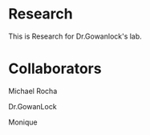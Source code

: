 # Research
This is Research for Dr.Gowanlock's lab.


Collaborators
=============
Michael Rocha

Dr.GowanLock

Monique
